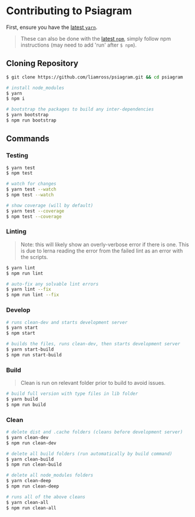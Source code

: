 # Contributing to Psiagram

First, ensure you have the [latest `yarn`](https://yarnpkg.com/en/).

> These can also be done with the [latest `npm`](https://docs.npmjs.com/),
> simply follow npm instructions (may need to add 'run' after `$ npm`).

## Cloning Repository

```sh
$ git clone https://github.com/liamross/psiagram.git && cd psiagram

# install node_modules
$ yarn
$ npm i

# bootstrap the packages to build any inter-dependencies
$ yarn bootstrap
$ npm run bootstrap
```

## Commands

### Testing

```sh
$ yarn test
$ npm test

# watch for changes
$ yarn test --watch
$ npm test --watch

# show coverage (will by default)
$ yarn test --coverage
$ npm test --coverage
```

### Linting

> Note: this will likely show an overly-verbose error if there is one. This is
> due to lerna reading the error from the failed lint as an error with the
> scripts.

```sh
$ yarn lint
$ npm run lint

# auto-fix any solvable lint errors
$ yarn lint --fix
$ npm run lint --fix
```

### Develop

```sh
# runs clean-dev and starts development server
$ yarn start
$ npm start

# builds the files, runs clean-dev, then starts development server
$ yarn start-build
$ npm run start-build
```

### Build

> Clean is run on relevant folder prior to build to avoid issues.

```sh
# build full version with type files in lib folder
$ yarn build
$ npm run build
```

### Clean

```sh
# delete dist and .cache folders (cleans before development server)
$ yarn clean-dev
$ npm run clean-dev

# delete all build folders (run automatically by build command)
$ yarn clean-build
$ npm run clean-build

# delete all node_modules folders
$ yarn clean-deep
$ npm run clean-deep

# runs all of the above cleans
$ yarn clean-all
$ npm run clean-all
```
